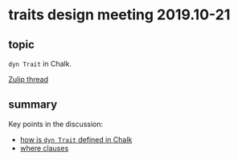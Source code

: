 # traits design meeting 2019.10-21

## topic

`dyn Trait` in Chalk.

[Zulip thread](https://rust-lang.zulipchat.com/#narrow/stream/144729-wg-traits/topic/meeting.202019-10-21/near/178672663)

## summary

Key points in the discussion:
* [how is `dyn Trait` defined in Chalk](https://rust-lang.zulipchat.com/#narrow/stream/144729-wg-traits/topic/meeting.202019-10-21/near/178681888)
* [where clauses](https://rust-lang.zulipchat.com/#narrow/stream/144729-wg-traits/topic/meeting.202019-10-21/near/178684670)
